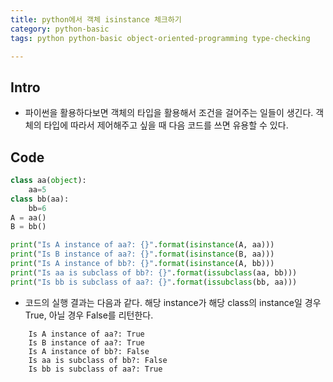 ```yaml
---
title: python에서 객체 isinstance 체크하기 
category: python-basic
tags: python python-basic object-oriented-programming type-checking

---
```


## Intro 

- 파이썬을 활용하다보면 객체의 타입을 활용해서 조건을 걸어주는 일들이 생긴다. 객체의 타입에 따라서 제어해주고 싶을 때 다음 코드를 쓰면 유용할 수 있다. 

## Code

```python
class aa(object):
    aa=5
class bb(aa):
    bb=6
A = aa()
B = bb()

print("Is A instance of aa?: {}".format(isinstance(A, aa)))
print("Is B instance of aa?: {}".format(isinstance(B, aa)))
print("Is A instance of bb?: {}".format(isinstance(A, bb)))
print("Is aa is subclass of bb?: {}".format(issubclass(aa, bb)))
print("Is bb is subclass of aa?: {}".format(issubclass(bb, aa)))
```

- 코드의 실행 결과는 다음과 같다. 해당 instance가 해당 class의 instance일 경우 True, 아닐 경우 False를 리턴한다.

```plaintext
    Is A instance of aa?: True
    Is B instance of aa?: True
    Is A instance of bb?: False
    Is aa is subclass of bb?: False
    Is bb is subclass of aa?: True
```
